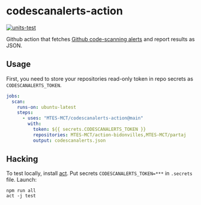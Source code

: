 # codescanalerts-action

[![units-test](https://github.com/MTES-MCT/codescanalerts-action/actions/workflows/test.yml/badge.svg)](https://github.com/MTES-MCT/codescanalerts-action/actions/workflows/test.yml)

Github action that fetches [Github code-scanning alerts](https://docs.github.com/en/code-security/secure-coding/about-code-scanning) and report results as JSON.

## Usage

First, you need to store your repositories read-only token in repo secrets as `CODESCANALERTS_TOKEN`.

```yaml
jobs:
  scan:
    runs-on: ubuntu-latest
    steps:
      - uses: "MTES-MCT/codescanalerts-action@main"
        with:
          token: ${{ secrets.CODESCANALERTS_TOKEN }}
          repositories: MTES-MCT/action-bidonvilles,MTES-MCT/partaj
          output: codescanalerts.json
```

## Hacking

To test locally, install [act](https://github.com/nektos/act). Put secrets `CODESCANALERTS_TOKEN=***` in `.secrets` file.
Launch:

```shell
npm run all
act -j test
```
